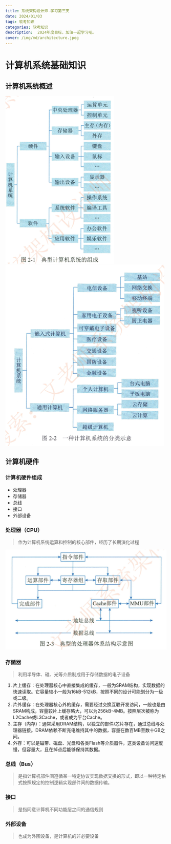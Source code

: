 ```yaml
---
title: 系统架构设计师-学习第三天
date: 2024/01/03
tags: 软考知识
categories: 软考知识
description:  2024年度目标，加油一起学习吧。
cover: /img/md/architecture.jpeg
---
```

# 计算机系统基础知识
## 计算机系统概述
 ![典型计算机系统的组成](/img/md/architecture/image3.png)
 ![计算机系统的分类示意图](/img/md/architecture/image4.png)

## 计算机硬件
  ### 计算机硬件组成
  - 处理器
  - 存储器
  - 总线
  - 接口
  - 外部设备

### 处理器（CPU）
>作为计算机系统运算和控制的核心部件，经历了长期演化过程

![典型的处理器体系结构示意图](/img/md/architecture/image5.png)
### 存储器
>利用半导体、磁、光等介质制成用于存储数据的电子设备
1. 片上缓存：在处理器核心中直接集成的缓存，一般为SRAM结构，实现数据的快速读取。它容量较小一般为16kB-512kB，按照不同的设计可能划分为一级或二级。
2. 片外缓存：在处理器核心外的缓存，需要经过交换互联开发访问，一般也是由SRAM构成，容量较片上缓存略大，可以为256kB-4MB。按照层次被称为L2Cache或L3Cache，或者成为平台Cache。
3. 主存（内存）：通常采用DRAM结构，以独立的部件/芯片存在，通过总线与处理器链接。DRAM依赖不断充电维持其中的数据，容量在数百MB至数十GB之间。
4. 外存：可以是磁带、磁盘、光盘和各类Flash等介质器件，这类设备访问速度慢，但容量大，且在掉点后能够保持其数据。

### 总线（Bus）
>是指计算机部件间遵循某一特定协议实现数据交换的形式，即以一种特定格式按照规定的控制逻辑实现部件间的数据传输。

### 接口
>是指同意计算机不同功能层之间的通信规则

### 外部设备
>也成为外围设备，是计算机的非必要设备
